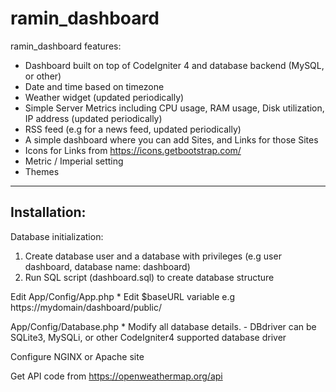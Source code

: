 # ramin_dashboard
ramin_dashboard features:
* Dashboard built on top of CodeIgniter 4 and database backend (MySQL, or other)
* Date and time based on timezone
* Weather widget (updated periodically)
* Simple Server Metrics including CPU usage, RAM usage, Disk utilization, IP address (updated periodically)
* RSS feed (e.g for a news feed, updated periodically)
* A simple dashboard where you can add Sites, and Links for those Sites
* Icons for Links from https://icons.getbootstrap.com/
* Metric / Imperial setting
* Themes 

-----------------------------------
Installation:
-----------------------------------
Database initialization:
1. Create database user and a database with privileges (e.g user dashboard, database name: dashboard)
2. Run SQL script (dashboard.sql) to create database structure

Edit
App/Config/App.php
	* Edit $baseURL variable e.g https://mydomain/dashboard/public/

App/Config/Database.php
	* Modify all database details.
		- DBdriver can be SQLite3, MySQLi, or other CodeIgniter4 supported database driver

Configure NGINX or Apache site

Get API code from https://openweathermap.org/api
